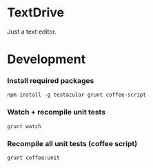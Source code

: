 # TextDrive

Just a text editor.

# Development

### Install required packages

    npm install -g testacular grunt coffee-script

### Watch + recompile unit tests

    grunt watch

### Recompile all unit tests (coffee script)

    grunt coffee:unit

